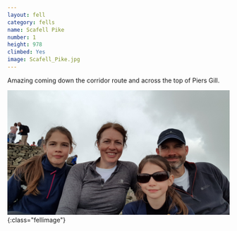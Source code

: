```yaml
---
layout: fell
category: fells
name: Scafell Pike
number: ﻿1
height: 978
climbed: Yes
image: Scafell_Pike.jpg
---
```


Amazing coming down the corridor route and across the top of Piers Gill.

![](/images/fells/Scafell_Pike2.jpg){:class="fellimage"}
